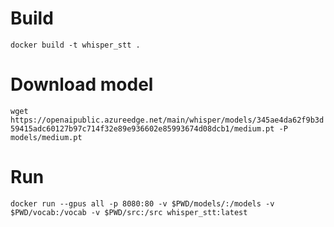# Build

```docker build -t whisper_stt .```

# Download model
```wget https://openaipublic.azureedge.net/main/whisper/models/345ae4da62f9b3d59415adc60127b97c714f32e89e936602e85993674d08dcb1/medium.pt -P models/medium.pt```

# Run

```docker run --gpus all -p 8080:80 -v $PWD/models/:/models -v $PWD/vocab:/vocab -v $PWD/src:/src whisper_stt:latest```